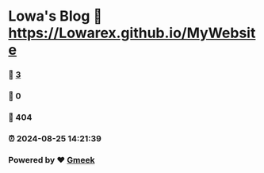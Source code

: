 # Lowa's Blog :link: https://Lowarex.github.io/MyWebsite 
### :page_facing_up: [3](https://Lowarex.github.io/MyWebsite/tag.html) 
### :speech_balloon: 0 
### :hibiscus: 404 
### :alarm_clock: 2024-08-25 14:21:39 
### Powered by :heart: [Gmeek](https://github.com/Meekdai/Gmeek)

